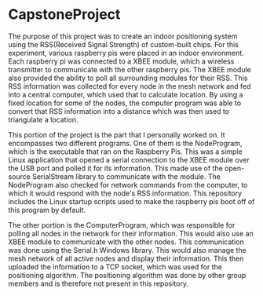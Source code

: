 # CapstoneProject

The purpose of this project was to create an indoor positioning system using the RSS(Received Signal Strength) of custom-built chips. 
For this experiment, various raspberry pis were placed in an indoor environment.
Each raspberry pi was connected to a XBEE module, which a wireless transmitter to communicate with the other raspberry pis. 
The XBEE module also provided the ability to poll all surrounding modules for their RSS. 
This RSS information was collected for every node in the mesh network and fed into a central computer, which used that to calculate location. 
By using a fixed location for some of the nodes, the computer program was able to convert that RSS information into a distance which was then used to triangulate a location. 

This portion of the project is the part that I personally worked on. It encompasses two different programs. 
One of them is the NodeProgram, which is the executable that ran on the Raspberry Pis. 
This was a simple Linux application that opened a serial connection to the XBEE module over the USB port and polled it for its information. 
This made use of the open-source SerialStream library to communicate with the module. 
The NodeProgram also checked for network commands from the computer, to which it would respond with the node's RSS information.
This repository includes the Linux startup scripts used to make the raspberry pis boot off of this program by default. 

The other portion is the ComputerProgram, which was responsible for polling all nodes in the network for their information. 
This would also use an XBEE module to communicate with the other nodes. This communication was done using the Serial.h Windows library. 
This would also manage the mesh network of all active nodes and display their information. 
This then uploaded the information to a TCP socket, which was used for the positioning algorithm. 
The positioning algorithm was done by other group members and is therefore not present in this repository. 
